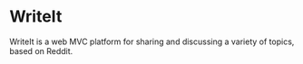 # WriteIt
WriteIt is a web MVC platform for sharing and discussing a variety of topics,
based on Reddit.